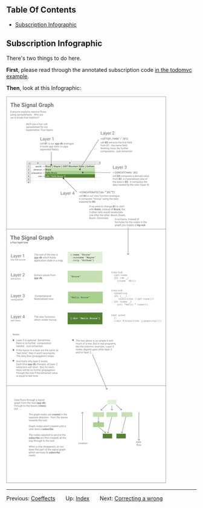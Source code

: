 <!-- START doctoc generated TOC please keep comment here to allow auto update -->
<!-- DON'T EDIT THIS SECTION, INSTEAD RE-RUN doctoc TO UPDATE -->
## Table Of Contents

- [Subscription Infographic](#subscription-infographic)

<!-- END doctoc generated TOC please keep comment here to allow auto update -->

## Subscription Infographic

There's two things to do here. 

**First**, please read through the 
annotated subscription code [in the todomvc example](https://github.com/Day8/re-frame/blob/master/examples/todomvc/src/todomvc/subs.cljs).

**Then**, look at this Infographic:

<img src="/images/subscriptions.png?raw=true">

*** 

Previous:  [Coeffects](Coeffects.md)&nbsp;&nbsp;&nbsp;&nbsp;&nbsp;&nbsp;
Up:  [Index](README.md)&nbsp;&nbsp;&nbsp;&nbsp;&nbsp;&nbsp;
Next:  [Correcting a wrong](SubscriptionsCleanup.md)&nbsp;&nbsp;&nbsp;&nbsp;&nbsp;&nbsp;
